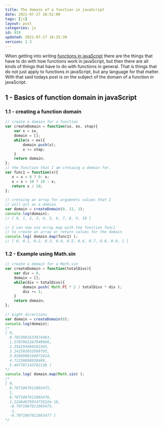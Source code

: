 ```yaml
---
title: The domain of a function in javaScript
date: 2021-07-27 16:52:00
tags: [js]
layout: post
categories: js
id: 919
updated: 2021-07-27 18:25:39
version: 1.3
---
```


When getting into writing [functions in javaScript](/2019/12/26/js-function/) there are the things that have to do with how functions work in javaScript, but then there are all kinds of things that have to do with functions in general. That is things that do not just apply to functions in javaScript, but any language for that matter. With that said todays post is on the subject of the domain of a function in javaScript.

<!-- more -->

## 1 - Basics of function domain in javaScript

### 1.1 - creating a function domain

```js
// create a domain for a function
var createDomain = function(sx, ex, step){
    var x = sx,
    domain = [];
    while(x < ex){
        domain.push(x);
        x += step;
    }
    return domain;
};
// the function that I am cretaing a domain for.
var func1 = function(x){
   x = x < 0 ? 0: x;
   x = x > 10 ? 10 : x;
   return x / 10;
};
 
// cretaing an array for argumnets values that I
// will act as a domian
var domain = createDomain(0, 11, 1);
console.log(domain);
// [ 0, 1, 2, 3, 4, 5, 6, 7, 8, 9, 10 ]
 
// I can now use array map with the function func1 
// to create an array or return values for the domain
console.log( domain.map(func1) );
// [ 0, 0.1, 0.2, 0.3, 0.4, 0.5, 0.6, 0.7, 0.8, 0.9, 1 ]
```

### 1.2 - Example using Math.sin

```js
// create a domain for a Math.sin
var createDomain = function(totalDivs){
    var div = 0,
    domain = [];
    while(div < totalDivs){
        domain.push( Math.PI * 2 / totalDivs * div );
        div += 1;
    }
    return domain;
};
 
// eight directions
var domain = createDomain(8);
console.log(domain);
/*
[ 0,
  0.7853981633974483,
  1.5707963267948966,
  2.356194490192345,
  3.141592653589793,
  3.9269908169872414,
  4.71238898038469,
  5.497787143782138 ]
*/
console.log( domain.map(Math.sin) );
/*
[ 0,
  0.7071067811865475,
  1,
  0.7071067811865476,
  1.2246467991473532e-16,
  -0.7071067811865475,
  -1,
  -0.7071067811865477 ]
*/
```